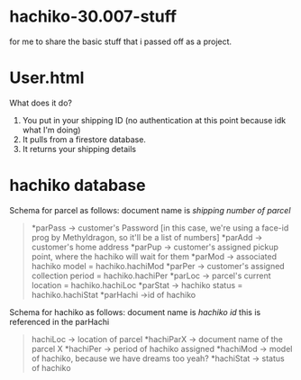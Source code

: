 # hachiko-30.007-stuff
for me to share the basic stuff that i passed off as a project.

# User.html
What does it do? 
1. You put in your shipping ID (no authentication at this point because idk what I'm doing)
2. It pulls from a firestore database.
3. It returns your shipping details

# hachiko database
Schema for parcel as follows:
document name is *shipping number of parcel*
>*parPass -> customer's Password [in this case, we're using a face-id prog by Methyldragon, so it'll be a list of numbers]
*parAdd -> customer's home address
*parPup -> customer's assigned pickup point, where the hachiko will wait for them
*parMod -> associated hachiko model = hachiko.hachiMod
*parPer -> customer's assigned collection period = hachiko.hachiPer
*parLoc -> parcel's current location = hachiko.hachiLoc
*parStat -> hachiko status = hachiko.hachiStat
*parHachi ->id of hachiko
  

Schema for hachiko as follows:
document name is *hachiko id* this is referenced in the parHachi

>hachiLoc -> location of parcel 
*hachiParX -> document name of the parcel X
*hachiPer -> period of hachiko assigned
*hachiMod -> model of hachiko, because we have dreams too yeah?
*hachiStat -> status of hachiko
